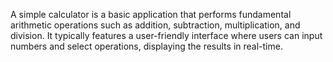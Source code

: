 A simple calculator is a basic application that performs fundamental arithmetic operations such as addition, subtraction, multiplication, and division.
It typically features a user-friendly interface where users can input numbers and select operations, displaying the results in real-time.
